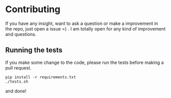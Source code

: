 Contributing
================

If you have any insight, want to ask a question or make a improvement in the repo, just open a issue =) . I am totally open for any kind of improvement and questions.


## Running the tests


If you make some change to the code, please run the tests before making a pull request.


```
pip install -r requirements.txt
./tests.sh
```

and done!